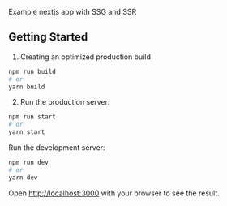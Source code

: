 Example nextjs app with SSG and SSR

## Getting Started

1. Creating an optimized production build

```bash
npm run build
# or
yarn build
```

2. Run the production server:

```bash
npm run start
# or
yarn start
```

Run the development server:

```bash
npm run dev
# or
yarn dev
```

Open [http://localhost:3000](http://localhost:3000) with your browser to see the result.

